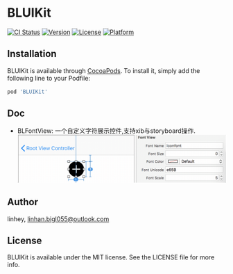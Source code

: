 # BLUIKit

[![CI Status](http://img.shields.io/travis/158179948@qq.com/BLUIKit.svg?style=flat)](https://travis-ci.org/158179948@qq.com/BLUIKit)
[![Version](https://img.shields.io/cocoapods/v/BLUIKit.svg?style=flat)](http://cocoapods.org/pods/BLUIKit)
[![License](https://img.shields.io/cocoapods/l/BLUIKit.svg?style=flat)](http://cocoapods.org/pods/BLUIKit)
[![Platform](https://img.shields.io/cocoapods/p/BLUIKit.svg?style=flat)](http://cocoapods.org/pods/BLUIKit)

## Installation

BLUIKit is available through [CocoaPods](http://cocoapods.org). To install
it, simply add the following line to your Podfile:

```ruby
pod 'BLUIKit'
```

## Doc

- BLFontView: 一个自定义字符展示控件,支持xib与storyboard操作.
  ![BLFontView](./Doc/BLFontView.gif)

## Author

linhey, linhan.bigl055@outlook.com

## License

BLUIKit is available under the MIT license. See the LICENSE file for more info.

